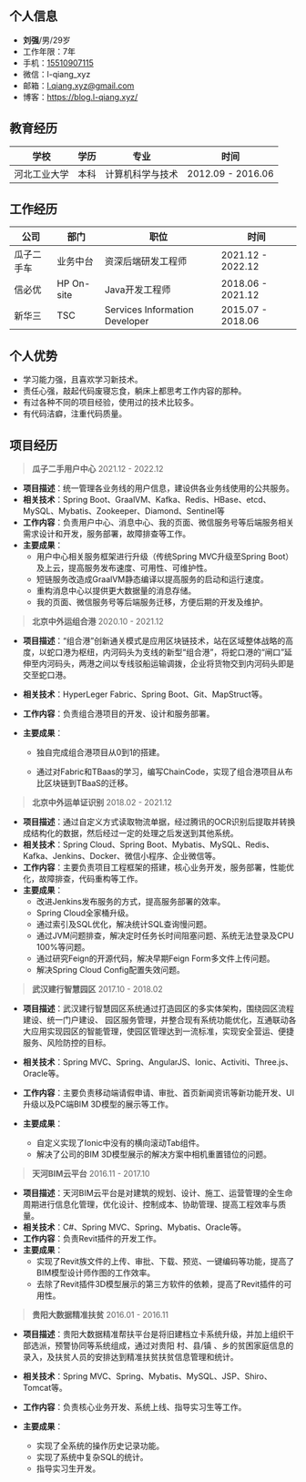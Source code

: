 ## 个人信息

- **刘强**/男/29岁
- 工作年限：7年
- 手机：<a href="tel:15510907115">15510907115</a>
- 微信：l-qiang_xyz
- 邮箱：l.qiang.xyz@gmail.com
- 博客：https://blog.l-qiang.xyz/

## 教育经历

| 学校         | 学历 | 专业             | 时间              |
| ------------ | ---- | ---------------- | ----------------- |
| 河北工业大学 | 本科 | 计算机科学与技术 | 2012.09 - 2016.06 |

## 工作经历

| 公司       | 部门       | 职位                           | 时间              |
| ---------- | ---------- | ------------------------------ | ----------------- |
| 瓜子二手车 | 业务中台   | 资深后端研发工程师             | 2021.12 - 2022.12 |
| 信必优     | HP On-site | Java开发工程师                 | 2018.06 - 2021.12 |
| 新华三     | TSC        | Services Information Developer | 2015.07 - 2018.06 |

## 个人优势

- 学习能力强，且喜欢学习新技术。
- 责任心强，敲起代码废寝忘食，躺床上都思考工作内容的那种。
- 有过各种不同的项目经验，使用过的技术比较多。
- 有代码洁癖，注重代码质量。

## 项目经历

> **瓜子二手用户中心**	2021.12 - 2022.12

- **项目描述**：统一管理各业务线的用户信息，建设供各业务线使用的公共服务。
- **相关技术**：Spring Boot、GraalVM、Kafka、Redis、HBase、etcd、MySQL、Mybatis、Zookeeper、Diamond、Sentinel等
- **工作内容**：负责用户中心、消息中心、我的页面、微信服务号等后端服务相关需求设计和开发，服务部署，故障排查等工作。
- **主要成果**：
  - 用户中心相关服务框架进行升级（传统Spring MVC升级至Spring Boot）及上云，提高服务发布速度、可用性、可维护性。
  - 短链服务改造成GraalVM静态编译以提高服务的启动和运行速度。
  - 重构消息中心以提供更大数据量的消息存储。
  - 我的页面、微信服务号等后端服务迁移，方便后期的开发及维护。

> **北京中外运组合港** 	2020.10 - 2021.12

- **项目描述**：“组合港”创新通关模式是应用区块链技术，站在区域整体战略的高度，以蛇口港为枢纽，内河码头为支线的新型“组合港”，将蛇口港的“闸口”延伸至内河码头，两港之间以专线驳船运输调拨，企业将货物交到内河码头即是交至蛇口港。

- **相关技术**：HyperLeger Fabric、Spring Boot、Git、MapStruct等。

- **工作内容**：负责组合港项目的开发、设计和服务部署。

- **主要成果**：

  - 独自完成组合港项目从0到1的搭建。

  - 通过对Fabric和TBaas的学习，编写ChainCode，实现了组合港项目从布比区块链到TBaaS的迁移。

> **北京中外运单证识别**	2018.02 - 2021.12

- **项目描述**：通过自定义方式读取物流单据，经过腾讯的OCR识别后提取并转换成结构化的数据，然后经过一定的处理之后发送到其他系统。
- **相关技术**：Spring Cloud、Spring Boot、Mybatis、MySQL、Redis、Kafka、Jenkins、Docker、微信小程序、企业微信等。
- **工作内容**：主要负责项目工程框架的搭建，核心业务开发，服务部署，性能优化，故障排查，代码重构等工作。
- **主要成果**：
  - 改进Jenkins发布服务的方式，提高服务部署的效率。
  - Spring Cloud全家桶升级。
  - 通过索引及SQL优化，解决统计SQL查询慢问题。
  - 通过JVM问题排查，解决定时任务长时间阻塞问题、系统无法登录及CPU 100%等问题。
  - 通过研究Feign的开源代码，解决早期Feign Form多文件上传问题。
  - 解决Spring Cloud Config配置失效问题。

> **武汉建行智慧园区**	2017.10 - 2018.02

- **项目描述**：武汉建行智慧园区系统通过打造园区的多实体架构，围绕园区流程建设、统一门户建设、 园区服务管理，并整合现有系统功能优化，互通联动各大应用实现园区的智能管理，使园区管理达到一流标准，实现安全营运、便捷服务、风险防控的目标。

- **相关技术**：Spring MVC、Spring、AngularJS、Ionic、Activiti、Three.js、Oracle等。

- **工作内容**：主要负责移动端请假申请、审批、首页新闻资讯等新功能开发、UI升级以及PC端BIM 3D模型的展示等工作。

- **主要成果**：

  - 自定义实现了Ionic中没有的横向滚动Tab组件。
  - 解决了公司的BIM 3D模型展示的解决方案中相机重置错位的问题。

> **天河BIM云平台**	2016.11 - 2017.10

- **项目描述**：天河BIM云平台是对建筑的规划、设计、施工、运营管理的全生命周期进行信息化管理，优化设计、控制成本、协助管理、提高工程效率与质量。
- **相关技术**：C#、Spring MVC、Spring、Mybatis、Oracle等。
- **工作内容**：负责Revit插件的开发工作。
- **主要成果**：
  - 实现了Revit族文件的上传、审批、下载、预览、一键编码等功能，提高了BIM模型设计师作图的工作效率。
  - 去除了Revit插件3D模型展示的第三方软件的依赖，提高了Revit插件的可用性。

> **贵阳大数据精准扶贫**	2016.01 - 2016.11

- **项目描述**：贵阳大数据精准帮扶平台是将旧建档立卡系统升级，并加上组织干部选派，预警协同等系统组成，通过对贵阳 村、县/镇 、乡的贫困家庭信息的录入，及扶贫人员的安排达到精准扶贫扶贫信息管理和统计。

- **相关技术**：Spring MVC、Spring、Mybatis、MySQL、JSP、Shiro、Tomcat等。

- **工作内容**：负责核心业务开发、系统上线、指导实习生等工作。

- **主要成果**：

  - 实现了全系统的操作历史记录功能。
  - 实现了系统中复杂SQL的统计。
  - 指导实习生开发。